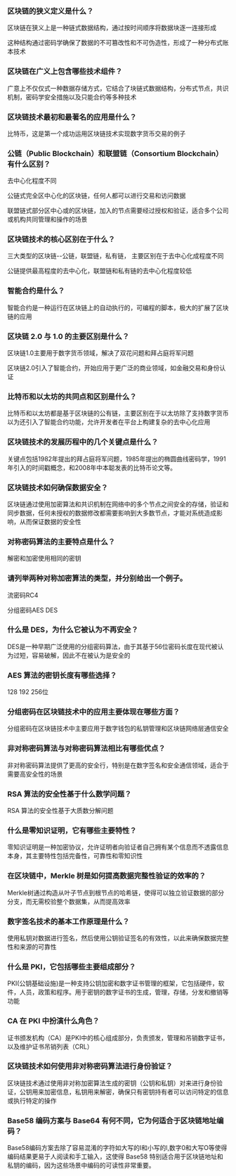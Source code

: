 ### 区块链的狭义定义是什么？

区块链在狭义上是一种链式数据结构，通过按时间顺序将数据块逐一连接形成

这种结构通过密码学确保了数据的不可篡改性和不可伪造性，形成了一种分布式账本技术

### 区块链在广义上包含哪些技术组件？

广意上不仅仅式一种数据存储方式，它结合了块链式数据结构，分布式节点，共识机制，密码学安全措施以及只能合约等多种技术

### 区块链技术最初和最著名的应用是什么？

比特币，这是第一个成功运用区块链技术实现数字货币交易的例子

### 公链（Public Blockchain）和联盟链（Consortium Blockchain）有什么区别？

去中心化程度不同

公链式完全区中心化的区块链，任何人都可以进行交易和访问数据

联盟链式部分区中心或的区块链，加入的节点需要经过授权和验证，适合多个公司或机构共同管理和操作的场景

### 区块链技术的核心区别在于什么？

三大类型的区块链--公链，联盟链，私有链， 主要区别在于去中心化成程度不同

公链提供最高程度的去中心化，联盟链和私有链的去中心化程度较低

### 智能合约是什么？

智能合约是一种运行在区块链上的自动执行的，可编程的脚本，极大的扩展了区块链的应用

### 区块链 2.0 与 1.0 的主要区别是什么？

区块链1.0主要用于数字货币领域，解决了双花问题和拜占庭将军问题

区块链2.0引入了智能合约，开始应用于更广泛的商业领域，如金融交易和身份认证

### 比特币和以太坊的共同点和区别是什么？

比特币和以太坊都是基于区块链的公有链，主要区别在于以太坊除了支持数字货币以为还引入了智能合约功能，允许开发者在平台上构建复杂的去中心化应用

### 区块链技术的发展历程中的几个关键点是什么？

关键点包括1982年提出的拜占庭将军问题，1985年提出的椭圆曲线密码学，1991年引入的时间戳概念，和2008年中本聪发表的比特币论文等。

### 区块链技术如何确保数据安全？

区块链通过使用加密算法和共识机制在网络中的多个节点之间安全的存储，验证和同步数据，任何未授权的数据修改都需要影响到大多数节点，才能对系统造成影响，从而保证数据的安全性

### **对称密码算法的主要特点是什么？**

解密和加密使用相同的密钥

### **请列举两种对称加密算法的类型，并分别给出一个例子。**

流密码RC4

分组密码AES DES

### **什么是 DES，为什么它被认为不再安全？**

DES是一种早期广泛使用的分组密码算法，由于其基于56位密码长度在现代被认为过短，容易破解，因此不在被认为是安全的

### **AES 算法的密钥长度有哪些选择？**

128 192 256位

### **分组密码在区块链技术中的应用主要体现在哪些方面？**

分组密码在区块链技术中主要应用于数字钱包的私钥管理和区块链网络层通信安全

### **非对称密码算法与对称密码算法相比有哪些优点？**

非对称密码算法提供了更高的安全行，特别是在数字签名和安全通信领域，适合于需要高安全性的场景

### **RSA 算法的安全性基于什么数学问题？**

RSA 算法的安全性基于大质数分解问题

### **什么是零知识证明，它有哪些主要特性？**

零知识证明是一种加密协议，允许证明者向验证者自己拥有某个信息而不透露信息本身，其主要特性包括完备性，可靠性和零知识性

### **在区块链中，Merkle 树是如何提高数据完整性验证的效率的？**

Merkle树通过构造从叶子节点到根节点的哈希链，使得可以独立验证数据的部分分支，而无需校验整个数据集，从而提高效率

### **数字签名技术的基本工作原理是什么？**

使用私钥对数据进行签名，然后使用公钥验证签名的有效性，以此来确保数据完整性和来源的可靠性

### **什么是 PKI，它包括哪些主要组成部分？**

PKI(公钥基础设施)是一种支持公钥加密和数字证书管理的框架，它包括硬件，软件，人员，政策和程序。用于密钥的数字证书的生成，管理，存储，分发和撤销等功能

### **CA 在 PKI 中扮演什么角色？**

证书颁发机构（CA）是PKI中的核心组成部分，负责颁发，管理和吊销数字证书，以及维护证书吊销列表（CRL）

### **区块链技术如何使用非对称密码算法进行身份验证？**

区块链技术通过使用非对称加密算法生成的密钥（公钥和私钥）对来进行身份验证，公钥用来加密信息，私钥用来解密，确保只有密钥持有者可以访问特定的信息或执行特定的操作

### **Base58 编码方案与 Base64 有何不同，它为何适合于区块链地址编码？**

Base58编码方案去除了容易混淆的字符如大写的I和小写的l,数字0和大写O等使得编码结果更易于人阅读和手工输入，这使得 Base58 特别适合用于区块链地址和私钥的编码，因为这些场景中编码的可读性非常重要。
